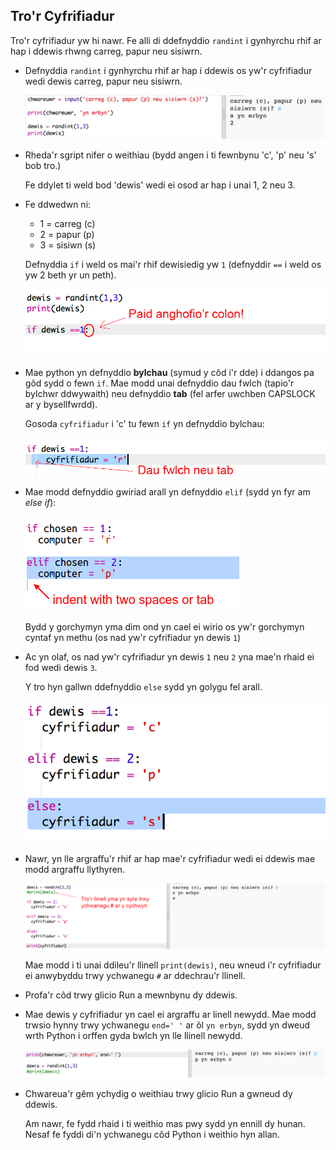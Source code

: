 ## Tro'r Cyfrifiadur

Tro'r cyfrifiadur yw hi nawr. Fe alli di ddefnyddio `randint` i gynhyrchu rhif ar hap i ddewis rhwng carreg, papur neu sisiwrn. 

+ Defnyddia `randint` i gynhyrchu rhif ar hap i ddewis os yw'r cyfrifiadur wedi dewis carreg, papur neu sisiwrn.

  ![screenshot](images/rps-randint.png)
  
+ Rheda'r sgript nifer o weithiau (bydd angen i ti fewnbynu 'c', 'p' neu 's' bob tro.) 
  
  Fe ddylet ti weld bod 'dewis' wedi ei osod ar hap i unai 1, 2 neu 3.
  
+ Fe ddwedwn ni:
  
  + 1 = carreg (c)
  + 2 = papur (p)
  + 3 = sisiwn (s)

  Defnyddia `if` i weld os mai'r rhif dewisiedig yw `1` (defnyddir `==` i weld os yw 2 beth yr un peth).
  
  ![screenshot](images/rps-if-1.png)
  
+ Mae python yn defnyddio __bylchau__  (symud y côd i'r dde) i ddangos pa gôd sydd o fewn `if`.  Mae modd unai defnyddio dau fwlch (tapio'r bylchwr ddwywaith) neu defnyddio __tab__ (fel arfer uwchben CAPSLOCK ar y bysellfwrdd).

  Gosoda `cyfrifiadur` i 'c' tu fewn `if` yn defnyddio bylchau:
  
  ![screenshot](images/rps-indent.png)
  
+ Mae modd defnyddio gwiriad arall yn defnyddio `elif` (sydd yn fyr am _else if_):

  ![screenshot](images/rps-elif-2.png)

  Bydd y gorchymyn yma dim ond yn cael ei wirio os yw'r gorchymyn cyntaf yn methu (os nad yw'r cyfrifiadur yn dewis `1`) 
  
+ Ac yn olaf, os nad yw'r cyfrifiadur yn dewis `1` neu `2` yna mae'n rhaid ei fod wedi dewis `3`.

  Y tro hyn gallwn ddefnyddio `else` sydd yn golygu fel arall.
  
  ![screenshot](images/rps-else-3.png)
  
+ Nawr, yn lle argraffu'r rhif ar hap mae'r cyfrifiadur wedi ei ddewis mae modd argraffu llythyren.

   ![screenshot](images/rps-print-computer.png)
   
   Mae modd i ti unai ddileu'r llinell `print(dewis)`, neu wneud i'r cyfrifiadur ei anwybyddu trwy ychwanegu `#` ar ddechrau'r llinell.
      
+ Profa'r côd trwy glicio Run a mewnbynu dy ddewis. 

+ Mae dewis y cyfrifiadur yn cael ei argraffu ar linell newydd. Mae modd trwsio hynny trwy ychwanegu `end=' '` ar ôl `yn erbyn`, sydd yn dweud wrth Python i orffen gyda bwlch yn lle llinell newydd.

   ![screenshot](images/rps-same-line.png)
      
+ Chwareua'r gêm ychydig o weithiau trwy glicio Run a gwneud dy ddewis. 

  Am nawr, fe fydd rhaid i ti weithio mas pwy sydd yn ennill dy hunan. Nesaf fe fyddi di'n ychwanegu côd Python i weithio hyn allan.
  



